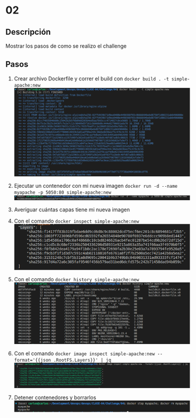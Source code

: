 # 02

## Descripción

Mostrar los pasos de como se realizo el challenge

## Pasos

1. Crear archivo Dockerfile y correr el build con `docker build . -t simple-apache:new`
![running-build](images/running-build.png)
2. Ejecutar un contenedor con mi nueva imagen `docker run -d --name myapache -p 5050:80 simple-apache:new`
![running-docker-simple-apache](images/running-docker-simple-apache.png)
3. Averiguar cuántas capas tiene mi nueva imagen
  1. Con el comando `docker inspect simple-apache:new`
  ![docker-inspect-simple-apache](images/docker-inspect-simple-apache.png)
  2. Con el comando `docker history simple-apache:new`
  ![docker-history-simple-apache](images/docker-history-simple-apache.png)
  3. Con el comando `docker image inspect simple-apache:new --format='{{json .RootFS.Layers}}' | jq`
  ![docker-image-inspect-simple-apache](images/docker-image-inspect-simple-apache.png)

5. Detener contenedores y borrarlos
![stop-delete-containers](images/stop-delete-container.png)

